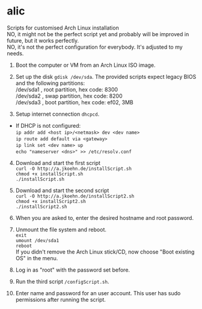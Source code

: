 # alic
Scripts for customised Arch Linux installation  
NO, it might not be the perfect script yet and probably will be improved in future, but it works perfectly.  
NO, it's not the perfect configuration for everybody. It's adjusted to my needs.

1. Boot the computer or VM from an Arch Linux ISO image.
2. Set up the disk `gdisk /dev/sda`. 
The provided scripts expect legacy BIOS and the following partitions:  
/dev/sda1 , root partition, hex code: 8300  
/dev/sda2 , swap partition, hex code: 8200  
/dev/sda3 , boot partition, hex code: ef02, 3MB

3. Setup internet connection `dhcpcd`.
  * If DHCP is not configured:  
  `ip addr add <host ip>/<netmask> dev <dev name>`  
  `ip route add default via <gateway>`  
  `ip link set <dev name> up`  
  `echo "nameserver <dns>" >> /etc/resolv.conf`  
 
4. Download and start the first script  
`curl -O http://a.jkoehn.de/installScript.sh`  
`chmod +x installScript.sh`  
`./installScript.sh`

5. Download and start the second script  
`curl -O http://a.jkoehn.de/installScript2.sh`  
`chmod +x installScript2.sh`  
`./installScript2.sh`

6. When you are asked to, enter the desired hostname and root password.
7. Unmount the file system and reboot.  
`exit`  
`umount /dev/sda1`  
`reboot`  
If you didn't remove the Arch Linux stick/CD, now choose "Boot existing OS" in the menu.

8. Log in as "root" with the password set before.
9. Run the third script `/configScript.sh`.

10. Enter name and password for an user account. This user has sudo permissions after running the script.
